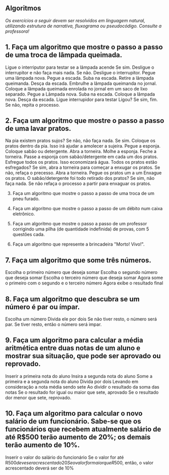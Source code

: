 ## Algoritmos

_Os exercícios a seguir devem ser resolvidos em linguagem natural, utilizando estrutura de narrativa, fluxograma ou pseudocódigo. Consulte a professora!_

## 1. Faça um algoritmo que mostre o passo a passo de uma troca de lâmpada queimada.
Ligue o interriputor para testar se a lâmpada acende 
Se sim. Desligue o interrupitor e não faça mais nada. 
Se não. Desligue o interrupitor.
Pegue uma lâmpada nova. 
Pegue a escada.
Suba na escada.
Retire a lâmpada queimanda.
Desça da escada.
Embrulhe a lâmpada queimanda no jornal. 
Coloque a lâmpada queimada enrolada no jornal em um saco de lixo separado. 
Pegue a Lâmpada nova. 
Suba na escada.
Coloque a lâmpada nova. 
Desça da escada.
Ligue interrupidor para testar
Ligou? Se sim, fim. 
Se não, repita o processo. 

## 2. Faça um algoritmo que mostre o passo a passo de uma lavar pratos.

Na pia existem pratos sujos? 
Se não, não faça nada. 
Se sim. 
Coloque os pratos dentro da pia. Isso irá ajudar a amolecer a sujeira. 
Pegue a esponja. 
Coloque sabão ou detergente. 
Abra a torneira.
Molhe a esponja.
Feche a torneira. 
Passe a esponja com sabão/detergente em cada um dos pratos. 
Esfregue todos os pratos. Isso economizará água. 
Todos os pratos estão esfregados? 
Se sim, abra a torneira para começar a enxugar os pratos.
Se não, refaça o precesso. 
Abra a torneira. 
Pegue os pratos um a um
Enxague os pratos.
O sabão/detergente foi todo retirado dos pratos?
Se sim, não faça nada. 
Se não refaça o processo a partir para enxaguar os pratos.


3. Faça um algoritmo que mostre o passo a passo de uma troca de um pneu furado.

4. Faça um algoritmo que mostre o passo a passo de um débito num caixa eletrônico.

5. Faça um algoritmo que mostre o passo a passo de um professor corrigindo uma pilha (de quantidade indefinida) de provas, com 5 questões cada.

6. Faça um algoritmo que represente a brincadeira "Morto! Vivo!".

## 7. Faça um algoritmo que some três números.
Escolha o primeiro número que deseja somar
Escolha o segundo número que deseja somar
Escolha o terceiro número que deseja somar
Agora some o primeiro com o segundo e o terceiro número
Agora exibe o resultado final 

## 8. Faça um algoritmo que descubra se um número é par ou ímpar.
Escolha um número 
Divida ele por dois
Se não tiver resto, o número será par.
Se tiver resto, então o número será impar.

## 9. Faça um algoritmo para calcular a média aritmética entre duas notas de um aluno e mostrar sua situação, que pode ser aprovado ou reprovado.
Inserir a primeira nota do aluno 
Insira a segunda nota do aluno 
Some a primeira e a segunda nota do aluno
Divida por dois
Levando em consideração a nota média sendo sete
Ao dividir o resultado da soma das notas 
Se o resultado for igual ou maior que sete, aprovado
Se o resultado dor menor que sete, reprovado.

## 10. Faça um algoritmo para calcular o novo salário de um funcionário. Sabe-se que os funcionários que recebem atualmente salário de até R$500 terão aumento de 20%; os demais terão aumento de 10%.
Inserir o valor do salário do funcionário 
Se o valor for até R$500 deve ser acrescentado 20% do valor
Se o valor for maior que R$500, então, o valor acrescentado deverá ser de 10%
